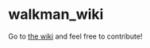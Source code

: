 # walkman_wiki

Go to [the wiki](https://github.com/CentroEPiaggio/walkman_wiki/wiki) and feel free to contribute!
